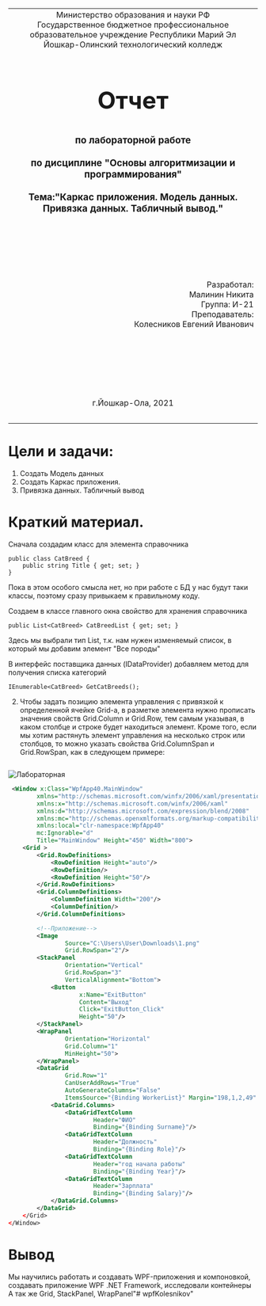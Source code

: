 
<table style="width: 100%;">
  <tr>
    <td style="text-align: center; border: none;">
    Министерство образования и науки РФ<br>
Государственное бюджетное профессиональное образовательное учреждение Республики Марий Эл<br>
Йошкар-Олинский технологический колледж
</td>
  </tr>
  <tr>
    <td style="text-align: center; border: none; height: 15em;">
    <h2 style="font-size:3em;">Отчет</h2>
      <h3>по лабораторной работе<br><br> по дисциплине "Основы алгоритмизации и программирования"<br><br> Тема:<b>"Каркас приложения. Модель данных. Привязка данных. Табличный вывод."<b> </h3></td>
  </tr>
  <tr>
    <br><br><td style="text-align: right; border: none; height: 20em;">
      Разработал:<br/>
      Малинин Никита<br>
      Группа: И-21<br>
      Преподаватель:<br>
      Колесников Евгений Иванович
    </td>
  </tr>
  <tr>
    <td style="text-align: center; border: none; height: 5em;">
    г.Йошкар-Ола, 2021</td>
  </tr>
</table>

<div style="page-break-after: always;"></div>

# Цели и задачи:
 1. Создать Модель данных
 2. Создать Каркас приложения.
 3. Привязка данных. Табличный вывод


# Краткий материал.


Сначала создадим класс для элемента справочника

```
public class CatBreed { 
    public string Title { get; set; }
}
```

Пока в этом особого смысла нет, но при работе с БД у нас будут таки классы, поэтому сразу привыкаем к правильному коду.

Создаем в классе главного окна свойство для хранения справочника

```
public List<CatBreed> CatBreedList { get; set; }
```

Здесь мы выбрали тип List, т.к. нам нужен изменяемый список, в который мы добавим элемент "Все породы"

В интерфейс поставщика данных (IDataProvider) добавляем метод для получения списка категорий

```
IEnumerable<CatBreed> GetCatBreeds();
```

2. Чтобы задать позицию элемента управления с привязкой к определенной ячейке Grid-а, в разметке элемента нужно прописать значения свойств Grid.Column и Grid.Row, тем самым указывая, в каком столбце и строке будет находиться элемент. Кроме того, если мы хотим растянуть элемент управления на несколько строк или столбцов, то можно указать свойства Grid.ColumnSpan и Grid.RowSpan, как в следующем примере:

    ```
![Лабораторная](C:\Users\User\source\repos\WpfApp40\screen\worker.png)
```xml
 <Window x:Class="WpfApp40.MainWindow"
        xmlns="http://schemas.microsoft.com/winfx/2006/xaml/presentation"
        xmlns:x="http://schemas.microsoft.com/winfx/2006/xaml"
        xmlns:d="http://schemas.microsoft.com/expression/blend/2008"
        xmlns:mc="http://schemas.openxmlformats.org/markup-compatibility/2006"
        xmlns:local="clr-namespace:WpfApp40"
        mc:Ignorable="d"
        Title="MainWindow" Height="450" Width="800">
    <Grid >
        <Grid.RowDefinitions>
            <RowDefinition Height="auto"/>
            <RowDefinition/>
            <RowDefinition Height="50"/>
        </Grid.RowDefinitions>
        <Grid.ColumnDefinitions>
            <ColumnDefinition Width="200"/>
            <ColumnDefinition/>
        </Grid.ColumnDefinitions>
```


```xml
        <!--Приложение-->
        <Image
                Source="C:\Users\User\Downloads\1.png"
                Grid.RowSpan="2"/>
        <StackPanel
                Orientation="Vertical"
                Grid.RowSpan="3"
                VerticalAlignment="Bottom">
            <Button
                    x:Name="ExitButton"
                    Content="Выход"
                    Click="ExitButton_Click"
                    Height="50"/>
        </StackPanel>
        <WrapPanel
                Orientation="Horizontal"
                Grid.Column="1"
                MinHeight="50">
        </WrapPanel>
        <DataGrid
                Grid.Row="1"
                CanUserAddRows="True"
                AutoGenerateColumns="False"
                ItemsSource="{Binding WorkerList}" Margin="198,1,2,49" Grid.RowSpan="2" Grid.ColumnSpan="2">
            <DataGrid.Columns>
                <DataGridTextColumn
                        Header="ФИО"
                        Binding="{Binding Surname}"/>
                <DataGridTextColumn
                        Header="Должность"
                        Binding="{Binding Role}"/>
                <DataGridTextColumn
                        Header="год начала работы"
                        Binding="{Binding Year}"/>
                <DataGridTextColumn
                        Header="Зарплата"
                        Binding="{Binding Salary}"/>
            </DataGrid.Columns>
        </DataGrid>
    </Grid>
</Window>

```

# Вывод

Мы научились работать и создавать WPF-приложения и компоновкой, создавать приложение WPF .NET Framework, исследовали контейнеры
А так же Grid, StackPanel, WrapPanel"# wpfKolesnikov" 
